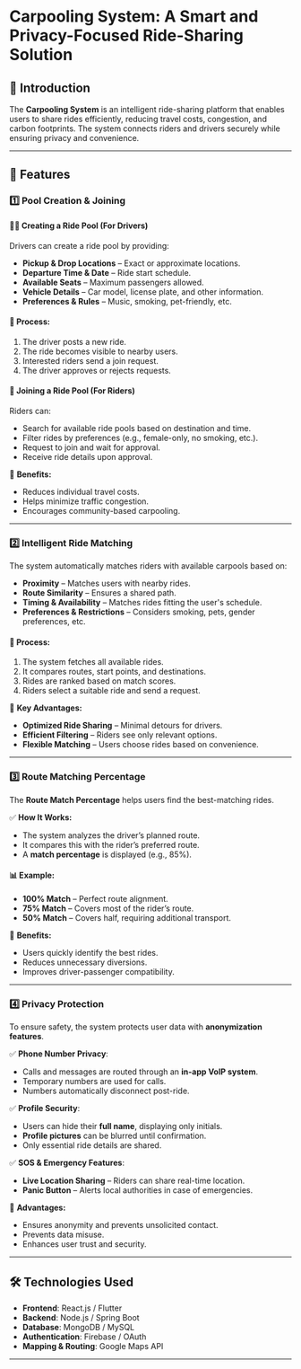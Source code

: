 # Carpooling System: A Smart and Privacy-Focused Ride-Sharing Solution

## 📌 Introduction
The **Carpooling System** is an intelligent ride-sharing platform that enables users to share rides efficiently, reducing travel costs, congestion, and carbon footprints. The system connects riders and drivers securely while ensuring privacy and convenience.

---

## 🚀 Features

### 1️⃣ Pool Creation & Joining
#### 👨‍✈️ Creating a Ride Pool (For Drivers)
Drivers can create a ride pool by providing:
- **Pickup & Drop Locations** – Exact or approximate locations.
- **Departure Time & Date** – Ride start schedule.
- **Available Seats** – Maximum passengers allowed.
- **Vehicle Details** – Car model, license plate, and other information.
- **Preferences & Rules** – Music, smoking, pet-friendly, etc.

#### 📌 Process:
1. The driver posts a new ride.
2. The ride becomes visible to nearby users.
3. Interested riders send a join request.
4. The driver approves or rejects requests.

#### 🚖 Joining a Ride Pool (For Riders)
Riders can:
- Search for available ride pools based on destination and time.
- Filter rides by preferences (e.g., female-only, no smoking, etc.).
- Request to join and wait for approval.
- Receive ride details upon approval.

🔹 **Benefits:**
- Reduces individual travel costs.
- Helps minimize traffic congestion.
- Encourages community-based carpooling.

---

### 2️⃣ Intelligent Ride Matching
The system automatically matches riders with available carpools based on:
- **Proximity** – Matches users with nearby rides.
- **Route Similarity** – Ensures a shared path.
- **Timing & Availability** – Matches rides fitting the user's schedule.
- **Preferences & Restrictions** – Considers smoking, pets, gender preferences, etc.

#### 📌 Process:
1. The system fetches all available rides.
2. It compares routes, start points, and destinations.
3. Rides are ranked based on match scores.
4. Riders select a suitable ride and send a request.

🔹 **Key Advantages:**
- **Optimized Ride Sharing** – Minimal detours for drivers.
- **Efficient Filtering** – Riders see only relevant options.
- **Flexible Matching** – Users choose rides based on convenience.

---

### 3️⃣ Route Matching Percentage
The **Route Match Percentage** helps users find the best-matching rides.

✅ **How It Works:**
- The system analyzes the driver’s planned route.
- It compares this with the rider’s preferred route.
- A **match percentage** is displayed (e.g., 85%).

#### 📊 Example:
- **100% Match** – Perfect route alignment.
- **75% Match** – Covers most of the rider’s route.
- **50% Match** – Covers half, requiring additional transport.

🔹 **Benefits:**
- Users quickly identify the best rides.
- Reduces unnecessary diversions.
- Improves driver-passenger compatibility.

---

### 4️⃣ Privacy Protection
To ensure safety, the system protects user data with **anonymization features**.

✅ **Phone Number Privacy**:
- Calls and messages are routed through an **in-app VoIP system**.
- Temporary numbers are used for calls.
- Numbers automatically disconnect post-ride.

✅ **Profile Security**:
- Users can hide their **full name**, displaying only initials.
- **Profile pictures** can be blurred until confirmation.
- Only essential ride details are shared.

✅ **SOS & Emergency Features**:
- **Live Location Sharing** – Riders can share real-time location.
- **Panic Button** – Alerts local authorities in case of emergencies.

🔹 **Advantages:**
- Ensures anonymity and prevents unsolicited contact.
- Prevents data misuse.
- Enhances user trust and security.

---

## 🛠️ Technologies Used
- **Frontend**: React.js / Flutter
- **Backend**: Node.js / Spring Boot
- **Database**: MongoDB / MySQL
- **Authentication**: Firebase / OAuth
- **Mapping & Routing**: Google Maps API

---


